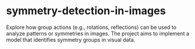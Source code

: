 # symmetry-detection-in-images
 Explore how group actions (e.g., rotations, reflections) can be used to analyze patterns or symmetries in images. The project aims to implement a model that identifies symmetry groups in visual data.
